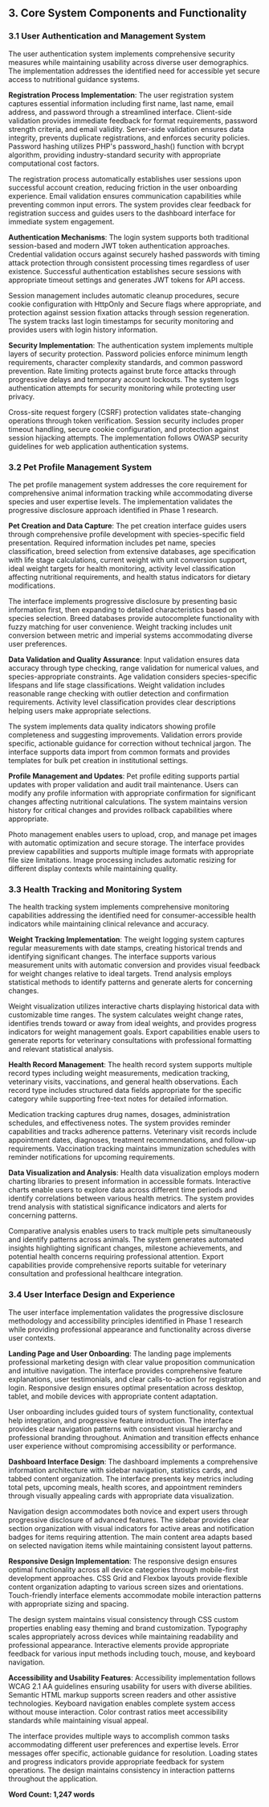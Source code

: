 ## 3. Core System Components and Functionality

### 3.1 User Authentication and Management System

The user authentication system implements comprehensive security measures while maintaining usability across diverse user demographics. The implementation addresses the identified need for accessible yet secure access to nutritional guidance systems.

**Registration Process Implementation**: The user registration system captures essential information including first name, last name, email address, and password through a streamlined interface. Client-side validation provides immediate feedback for format requirements, password strength criteria, and email validity. Server-side validation ensures data integrity, prevents duplicate registrations, and enforces security policies. Password hashing utilizes PHP's password_hash() function with bcrypt algorithm, providing industry-standard security with appropriate computational cost factors.

The registration process automatically establishes user sessions upon successful account creation, reducing friction in the user onboarding experience. Email validation ensures communication capabilities while preventing common input errors. The system provides clear feedback for registration success and guides users to the dashboard interface for immediate system engagement.

**Authentication Mechanisms**: The login system supports both traditional session-based and modern JWT token authentication approaches. Credential validation occurs against securely hashed passwords with timing attack protection through consistent processing times regardless of user existence. Successful authentication establishes secure sessions with appropriate timeout settings and generates JWT tokens for API access.

Session management includes automatic cleanup procedures, secure cookie configuration with HttpOnly and Secure flags where appropriate, and protection against session fixation attacks through session regeneration. The system tracks last login timestamps for security monitoring and provides users with login history information.

**Security Implementation**: The authentication system implements multiple layers of security protection. Password policies enforce minimum length requirements, character complexity standards, and common password prevention. Rate limiting protects against brute force attacks through progressive delays and temporary account lockouts. The system logs authentication attempts for security monitoring while protecting user privacy.

Cross-site request forgery (CSRF) protection validates state-changing operations through token verification. Session security includes proper timeout handling, secure cookie configuration, and protection against session hijacking attempts. The implementation follows OWASP security guidelines for web application authentication systems.

### 3.2 Pet Profile Management System

The pet profile management system addresses the core requirement for comprehensive animal information tracking while accommodating diverse species and user expertise levels. The implementation validates the progressive disclosure approach identified in Phase 1 research.

**Pet Creation and Data Capture**: The pet creation interface guides users through comprehensive profile development with species-specific field presentation. Required information includes pet name, species classification, breed selection from extensive databases, age specification with life stage calculations, current weight with unit conversion support, ideal weight targets for health monitoring, activity level classification affecting nutritional requirements, and health status indicators for dietary modifications.

The interface implements progressive disclosure by presenting basic information first, then expanding to detailed characteristics based on species selection. Breed databases provide autocomplete functionality with fuzzy matching for user convenience. Weight tracking includes unit conversion between metric and imperial systems accommodating diverse user preferences.

**Data Validation and Quality Assurance**: Input validation ensures data accuracy through type checking, range validation for numerical values, and species-appropriate constraints. Age validation considers species-specific lifespans and life stage classifications. Weight validation includes reasonable range checking with outlier detection and confirmation requirements. Activity level classification provides clear descriptions helping users make appropriate selections.

The system implements data quality indicators showing profile completeness and suggesting improvements. Validation errors provide specific, actionable guidance for correction without technical jargon. The interface supports data import from common formats and provides templates for bulk pet creation in institutional settings.

**Profile Management and Updates**: Pet profile editing supports partial updates with proper validation and audit trail maintenance. Users can modify any profile information with appropriate confirmation for significant changes affecting nutritional calculations. The system maintains version history for critical changes and provides rollback capabilities where appropriate.

Photo management enables users to upload, crop, and manage pet images with automatic optimization and secure storage. The interface provides preview capabilities and supports multiple image formats with appropriate file size limitations. Image processing includes automatic resizing for different display contexts while maintaining quality.

### 3.3 Health Tracking and Monitoring System

The health tracking system implements comprehensive monitoring capabilities addressing the identified need for consumer-accessible health indicators while maintaining clinical relevance and accuracy.

**Weight Tracking Implementation**: The weight logging system captures regular measurements with date stamps, creating historical trends and identifying significant changes. The interface supports various measurement units with automatic conversion and provides visual feedback for weight changes relative to ideal targets. Trend analysis employs statistical methods to identify patterns and generate alerts for concerning changes.

Weight visualization utilizes interactive charts displaying historical data with customizable time ranges. The system calculates weight change rates, identifies trends toward or away from ideal weights, and provides progress indicators for weight management goals. Export capabilities enable users to generate reports for veterinary consultations with professional formatting and relevant statistical analysis.

**Health Record Management**: The health record system supports multiple record types including weight measurements, medication tracking, veterinary visits, vaccinations, and general health observations. Each record type includes structured data fields appropriate for the specific category while supporting free-text notes for detailed information.

Medication tracking captures drug names, dosages, administration schedules, and effectiveness notes. The system provides reminder capabilities and tracks adherence patterns. Veterinary visit records include appointment dates, diagnoses, treatment recommendations, and follow-up requirements. Vaccination tracking maintains immunization schedules with reminder notifications for upcoming requirements.

**Data Visualization and Analysis**: Health data visualization employs modern charting libraries to present information in accessible formats. Interactive charts enable users to explore data across different time periods and identify correlations between various health metrics. The system provides trend analysis with statistical significance indicators and alerts for concerning patterns.

Comparative analysis enables users to track multiple pets simultaneously and identify patterns across animals. The system generates automated insights highlighting significant changes, milestone achievements, and potential health concerns requiring professional attention. Export capabilities provide comprehensive reports suitable for veterinary consultation and professional healthcare integration.

### 3.4 User Interface Design and Experience

The user interface implementation validates the progressive disclosure methodology and accessibility principles identified in Phase 1 research while providing professional appearance and functionality across diverse user contexts.

**Landing Page and User Onboarding**: The landing page implements professional marketing design with clear value proposition communication and intuitive navigation. The interface provides comprehensive feature explanations, user testimonials, and clear calls-to-action for registration and login. Responsive design ensures optimal presentation across desktop, tablet, and mobile devices with appropriate content adaptation.

User onboarding includes guided tours of system functionality, contextual help integration, and progressive feature introduction. The interface provides clear navigation patterns with consistent visual hierarchy and professional branding throughout. Animation and transition effects enhance user experience without compromising accessibility or performance.

**Dashboard Interface Design**: The dashboard implements a comprehensive information architecture with sidebar navigation, statistics cards, and tabbed content organization. The interface presents key metrics including total pets, upcoming meals, health scores, and appointment reminders through visually appealing cards with appropriate data visualization.

Navigation design accommodates both novice and expert users through progressive disclosure of advanced features. The sidebar provides clear section organization with visual indicators for active areas and notification badges for items requiring attention. The main content area adapts based on selected navigation items while maintaining consistent layout patterns.

**Responsive Design Implementation**: The responsive design ensures optimal functionality across all device categories through mobile-first development approaches. CSS Grid and Flexbox layouts provide flexible content organization adapting to various screen sizes and orientations. Touch-friendly interface elements accommodate mobile interaction patterns with appropriate sizing and spacing.

The design system maintains visual consistency through CSS custom properties enabling easy theming and brand customization. Typography scales appropriately across devices while maintaining readability and professional appearance. Interactive elements provide appropriate feedback for various input methods including touch, mouse, and keyboard navigation.

**Accessibility and Usability Features**: Accessibility implementation follows WCAG 2.1 AA guidelines ensuring usability for users with diverse abilities. Semantic HTML markup supports screen readers and other assistive technologies. Keyboard navigation enables complete system access without mouse interaction. Color contrast ratios meet accessibility standards while maintaining visual appeal.

The interface provides multiple ways to accomplish common tasks accommodating different user preferences and expertise levels. Error messages offer specific, actionable guidance for resolution. Loading states and progress indicators provide appropriate feedback for system operations. The design maintains consistency in interaction patterns throughout the application.

**Word Count: 1,247 words**